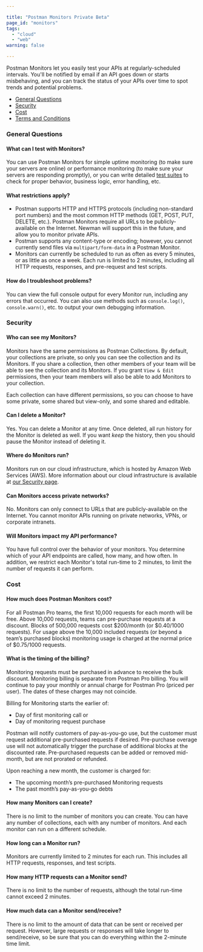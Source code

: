 ```yaml
---

title: "Postman Monitors Private Beta"
page_id: "monitors"
tags: 
  - "cloud"
  - "web"
warning: false

---
```


Postman Monitors let you easily test your APIs at regularly-scheduled intervals. You'll be notified by email if an API goes down or starts misbehaving, and you can track the status of your APIs over time to spot trends and potential problems.

* [General Questions][0]
* [Security][1]
* [Cost][2]
* [Terms and Conditions][3]

### **General Questions**

#### What can I test with Monitors?

You can use Postman Monitors for simple uptime monitoring (to make sure your servers are online) or performance monitoring (to make sure your servers are responding promptly), or you can write detailed [test suites][4] to check for proper behavior, business logic, error handling, etc.

#### What restrictions apply?

* Postman supports HTTP and HTTPS protocols (including non-standard port numbers) and the most common HTTP methods (GET, POST, PUT, DELETE, etc.). Postman Monitors require all URLs to be publicly-available on the Internet. Newman will support this in the future, and allow you to monitor private APIs.
* Postman supports any content-type or encoding; however, you cannot currently send files via `multipart/form-data` in a Postman Monitor.
* Monitors can currently be scheduled to run as often as every 5 minutes, or as little as once a week. Each run is limited to 2 minutes, including all HTTP requests, responses, and pre-request and test scripts.

#### How do I troubleshoot problems?

You can view the full console output for every Monitor run, including any errors that occurred. You can also use methods such as `console.log()`, `console.warn()`, etc. to output your own debugging information.

### **Security**

#### Who can see my Monitors?

Monitors have the same permissions as Postman Collections. By default, your collections are private, so only you can see the collection and its Monitors. If you share a collection, then other members of your team will be able to see the collection and its Monitors. If you grant `View & Edit` permissions, then your team members will also be able to add Monitors to your collection.

Each collection can have different permissions, so you can choose to have some private, some shared but view-only, and some shared and editable.

#### Can I delete a Monitor?

Yes. You can delete a Monitor at any time. Once deleted, all run history for the Monitor is deleted as well. If you want _keep_ the history, then you should pause the Monitor instead of deleting it.

#### Where do Monitors run?

Monitors run on our cloud infrastructure, which is hosted by Amazon Web Services (AWS). More information about our cloud infrastructure is available at [our Security page][6].

#### Can Monitors access private networks?

No. Monitors can only connect to URLs that are publicly-available on the Internet. You cannot monitor APIs running on private networks, VPNs, or corporate intranets.

#### Will Monitors impact my API performance?

You have full control over the behavior of your monitors. You determine which of your API endpoints are called, how many, and how often. In addition, we restrict each Monitor's total run-time to 2 minutes, to limit the number of requests it can perform.

### **Cost**

#### How much does Postman Monitors cost?

For all Postman Pro teams, the first 10,000 requests for each month will be free. Above 10,000 requests, teams can pre-purchase requests at a discount. Blocks of 500,000 requests cost $200/month (or $0.40/1000 requests). For usage above the 10,000 included requests (or beyond a team’s purchased blocks) monitoring usage is charged at the normal price of $0.75/1000 requests.

#### What is the timing of the billing?

Monitoring requests must be purchased in advance to receive the bulk discount. Monitoring billing is separate from Postman Pro billing. You will continue to pay your monthly or annual charge for Postman Pro (priced per user). The dates of these charges may not coincide.

Billing for Monitoring starts the earlier of:

* Day of first monitoring call or
* Day of monitoring request purchase
         
Postman will notify customers of pay-as-you-go use, but the customer must request additional pre-purchased requests if desired. Pre-purchase overage use will not automatically trigger the purchase of additional blocks at the discounted rate. Pre-purchased requests can be added or removed mid-month, but are not prorated or refunded. 

Upon reaching a new month, the customer is charged for:

* The upcoming month’s pre-purchased Monitoring requests
* The past month’s pay-as-you-go debts

#### How many Monitors can I create?

There is no limit to the number of monitors you can create. You can have any number of collections, each with any number of monitors. And each monitor can run on a different schedule.

#### How long can a Monitor run?

Monitors are currently limited to 2 minutes for each run. This includes all HTTP requests, responses, and test scripts.

#### How many HTTP requests can a Monitor send?

There is no limit to the number of requests, although the total run-time cannot exceed 2 minutes.

#### How much data can a Monitor send/receive?

There is no limit to the amount of data that can be sent or received per request. However, large requests or responses will take longer to send/receive, so be sure that you can do everything within the 2-minute time limit.


[0]: https://www.postman.com/#general
[1]: https://www.postman.com/#security
[2]: https://www.postman.com/#cost
[3]: https://www.postman.com/licenses/postman_monitors_addendum
[4]: https://www.postman.com/docs/writing_tests
[6]: https://www.postman.com/security
